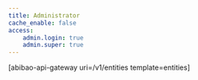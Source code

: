 ```yaml
---
title: Administrator
cache_enable: false
access:
    admin.login: true
    admin.super: true
---
```


[abibao-api-gateway uri=/v1/entities template=entities]
